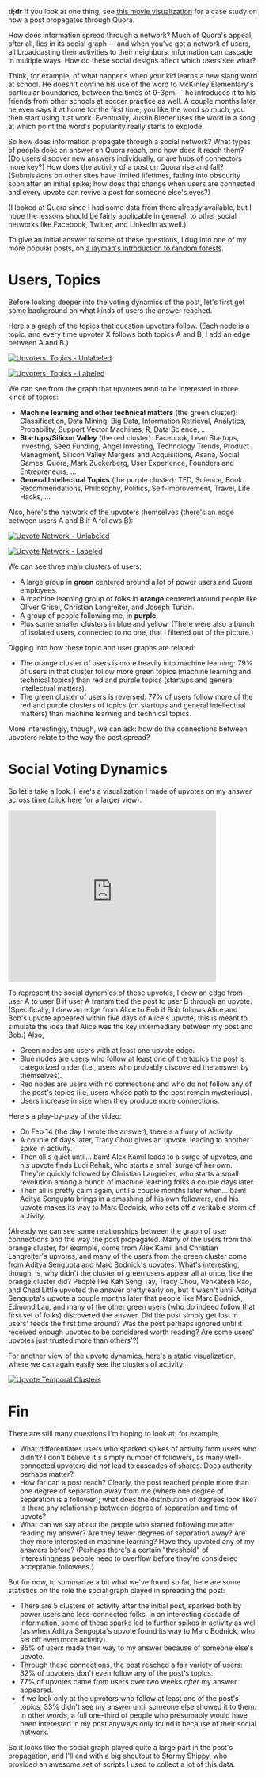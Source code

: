 **tl;dr** If you look at one thing, see [this movie visualization](http://www.youtube.com/watch?v=cZ4Ntg4jQHw) for a case study on how a post propagates through Quora.

How does information spread through a network? Much of Quora's appeal, after all, lies in its social graph -- and when you've got a network of users, all broadcasting their activities to their neighbors, information can cascade in multiple ways. How do these social designs affect which users see what?

Think, for example, of what happens when your kid learns a new slang word at school. He doesn't confine his use of the word to McKinley Elementary's particular boundaries, between the times of 9-3pm -- he introduces it to his friends from other schools at soccer practice as well. A couple months later, he even says it at home for the first time; you like the word so much, you then start using it at work. Eventually, Justin Bieber uses the word in a song, at which point the word's popularity really starts to explode.

So how does information propagate through a social network? What types of people does an answer on Quora reach, and how does it reach them? (Do users discover new answers individually, or are hubs of connectors more key?) How does the activity of a post on Quora rise and fall? (Submissions on other sites have limited lifetimes, fading into obscurity soon after an initial spike; how does that change when users are connected and every upvote can revive a post for someone else's eyes?)

(I looked at Quora since I had some data from there already available, but I hope the lessons should be fairly applicable in general, to other social networks like Facebook, Twitter, and LinkedIn as well.)

To give an initial answer to some of these questions, I dug into one of my more popular posts, on [a layman's introduction to random forests](http://www.quora.com/Random-Forests/How-do-random-forests-work-in-laymans-terms).

# Users, Topics

Before looking deeper into the voting dynamics of the post, let's first get some background on what kinds of users the answer reached.

Here's a graph of the topics that question upvoters follow. (Each node is a topic, and every time upvoter X follows both topics A and B, I add an edge between A and B.)

[![Upvoters' Topics - Unlabeled](http://dl.dropbox.com/u/10506/blog/social-network-transmission/rf-upvoter-topics-unlabeled.png)](http://dl.dropbox.com/u/10506/blog/social-network-transmission/rf-upvoter-topics-unlabeled.png)

[![Upvoters' Topics - Labeled](http://dl.dropbox.com/u/10506/blog/social-network-transmission/rf-upvoter-topics-labeled.png)](http://dl.dropbox.com/u/10506/blog/social-network-transmission/rf-upvoter-topics-labeled.png)

We can see from the graph that upvoters tend to be interested in three kinds of topics:

* **Machine learning and other technical matters** (the green cluster): Classification, Data Mining, Big Data, Information Retrieval, Analytics, Probability, Support Vector Machines, R, Data Science, ...
* **Startups/Silicon Valley** (the red cluster): Facebook, Lean Startups, Investing, Seed Funding, Angel Investing, Technology Trends, Product Managment, Silicon Valley Mergers and Acquisitions, Asana, Social Games, Quora, Mark Zuckerberg, User Experience, Founders and Entrepreneurs, ...
* **General Intellectual Topics** (the purple cluster): TED, Science, Book Recommendations, Philosophy, Politics, Self-Improvement, Travel, Life Hacks, ...

Also, here's the network of the upvoters themselves (there's an edge between users A and B if A follows B):

[![Upvote Network - Unlabeled](http://dl.dropbox.com/u/10506/blog/social-network-transmission/rf-upvoters-unlabeled.png)](http://dl.dropbox.com/u/10506/blog/social-network-transmission/rf-upvoters-unlabeled.png)

[![Upvote Network - Labeled](http://dl.dropbox.com/u/10506/blog/social-network-transmission/rf-upvoters-labeled.png)](http://dl.dropbox.com/u/10506/blog/social-network-transmission/rf-upvoters-labeled.png)

We can see three main clusters of users:

* A large group in **green** centered around a lot of power users and Quora employees.
* A machine learning group of folks in **orange** centered around people like Oliver Grisel, Christian Langreiter, and Joseph Turian.
* A group of people following me, in **purple**.
* Plus some smaller clusters in blue and yellow. (There were also a bunch of isolated users, connected to no one, that I filtered out of the picture.)

Digging into how these topic and user graphs are related:

* The orange cluster of users is more heavily into machine learning: 79% of users in that cluster follow more green topics (machine learning and technical topics) than red and purple topics (startups and general intellectual matters). 
* The green cluster of users is reversed: 77% of users follow more of the red and purple clusters of topics (on startups and general intellectual matters) than machine learning and technical topics.

More interestingly, though, we can ask: how do the connections between upvoters relate to the way the post spread?

# Social Voting Dynamics

So let's take a look. Here's a visualization I made of upvotes on my answer across time (click [here](http://www.youtube.com/watch?v=cZ4Ntg4jQHw) for a larger view).

<iframe width="420" height="345" src="http://www.youtube.com/embed/cZ4Ntg4jQHw" frameborder="0" allowfullscreen></iframe>

To represent the social dynamics of these upvotes, I drew an edge from user A to user B if user A transmitted the post to user B through an upvote. (Specifically, I drew an edge from Alice to Bob if Bob follows Alice and Bob's upvote appeared within five days of Alice's upvote; this is meant to simulate the idea that Alice was the key intermediary between my post and Bob.) Also,

* Green nodes are users with at least one upvote edge.
* Blue nodes are users who follow at least one of the topics the post is categorized under (i.e., users who probably discovered the answer by themselves).
* Red nodes are users with no connections and who do not follow any of the post's topics (i.e, users whose path to the post remain mysterious).
* Users increase in size when they produce more connections.

Here's a play-by-play of the video:

* On Feb 14 (the day I wrote the answer), there's a flurry of activity.
* A couple of days later, Tracy Chou gives an upvote, leading to another spike in activity.
* Then all's quiet until... bam! Alex Kamil leads to a surge of upvotes, and his upvote finds Ludi Rehak, who starts a small surge of her own. They're quickly followed by Christian Langreiter, who starts a small revolution among a bunch of machine learning folks a couple days later.
* Then all is pretty calm again, until a couple months later when... bam! Aditya Sengupta brings in a smashing of his own followers, and his upvote makes its way to Marc Bodnick, who sets off a veritable storm of activity.

(Already we can see some relationships between the graph of user connections and the way the post propagated. Many of the users from the orange cluster, for example, come from Alex Kamil and Christian Langreiter's upvotes, and many of the users from the green cluster come from Aditya Sengupta and Marc Bodnick's upvotes. What's interesting, though, is, why didn't the cluster of green users appear all at once, like the orange cluster did? People like Kah Seng Tay, Tracy Chou, Venkatesh Rao, and Chad Little upvoted the answer pretty early on, but it wasn't until Aditya Sengupta's upvote a couple months later that people like Marc Bodnick, Edmond Lau, and many of the other green users (who do indeed follow that first set of folks) discovered the answer. Did the post simply get lost in users' feeds the first time around? Was the post perhaps ignored until it received enough upvotes to be considered worth reading? Are some users' upvotes just trusted more than others'?)

For another view of the upvote dynamics, here's a static visualization, where we can again easily see the clusters of activity:

[![Upvote Temporal Clusters](http://dl.dropbox.com/u/10506/blog/social-network-transmission/upvote-clusters-labeled-v2.png)](http://dl.dropbox.com/u/10506/blog/social-network-transmission/upvote-clusters-labeled-v2.png)

# Fin

There are still many questions I'm hoping to look at; for example,

* What differentiates users who sparked spikes of activity from users who didn't? I don't believe it's simply number of followers, as many well-connected upvoters did *not* lead to cascades of shares. Does authority perhaps matter?
* How far can a post reach? Clearly, the post reached people more than one degree of separation away from me (where one degree of separation is a follower); what does the distribution of degrees look like? Is there any relationship between degree of separation and time of upvote?
* What can we say about the people who started following me after reading my answer? Are they fewer degrees of separation away? Are they more interested in machine learning? Have they upvoted any of my answers before? (Perhaps there's a certain "threshold" of interestingness people need to overflow before they're considered acceptable followees.)

But for now, to summarize a bit what we've found so far, here are some statistics on the role the social graph played in spreading the post:

* There are 5 clusters of activity after the initial post, sparked both by power users and less-connected folks. In an interesting cascade of information, some of these sparks led to further spikes in activity as well (as when Aditya Sengupta's upvote found its way to Marc Bodnick, who set off even more activity).
* 35% of users made their way to my answer because of someone else's upvote.
* Through these connections, the post reached a fair variety of users: 32% of upvoters don't even follow any of the post's topics.
* 77% of upvotes came from users over two weeks *after* my answer appeared. 
* If we look only at the upvoters who follow at least one of the post's topics, 33% didn't see my answer until someone else showed it to them. In other words, a full one-third of people who presumably would have been interested in my post anyways only found it because of their social network.

So it looks like the social graph played quite a large part in the post's propagation, and I'll end with a big shoutout to Stormy Shippy, who provided an awesome set of scripts I used to collect a lot of this data.